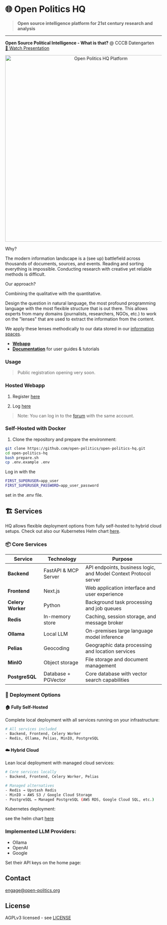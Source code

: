 # 🌐 Open Politics HQ

> **Open source intelligence platform for 21st century research and analysis**

---
**Open Source Political Intelligence - What is that?** @ CCCB Datengarten  
[🎥 Watch Presentation](https://media.ccc.de/v/dg-111)

<div align="center">
  <img src=".github/assets/images/exactly.png" alt="Open Politics HQ Platform" width="600">
</div>

Why? 

 The modern information landscape is a (see up) battlefield across thousands of documents, sources, and events. Reading and sorting everything is impossible. Conducting research with creative yet reliable methods is difficult.

Our approach?

Combining the qualitative with the quantitative. 

Design the question in natural language, the most profound programming language with the most flexible structure that is out there. This allows experts from many domains (journalists, researchers, NGOs, etc.) to work on the "lenses" that are used to extract the information from the content.

We apply these lenses methodically to our data stored in our [information spaces](https://docs.open-politics.org/information-spaces).


- **[Webapp](https://open-politics.org)**
- **[Documentation](https://docs.open-politics.org)** for user guides & tutorials
  

### Usage

> Public registration opening very soon.

### Hosted Webapp
1. Register [here](https://open-politics.org/accounts/register) 

2. Log [here](https://open-politics.org/accounts/login)

> Note: You can log in to the [forum](https://forum.open-politics.org) with the same account.

### Self-Hosted with Docker
1. Clone the repository and prepare the environment:
```bash
git clone https://github.com/open-politics/open-politics-hq.git
cd open-politics-hq
bash prepare.sh
cp .env.example .env
```

Log in with the 
```bash
FIRST_SUPERUSER=app_user
FIRST_SUPERUSER_PASSWORD=app_user_password
```
set in the .env file.


## 🏗️ Services

HQ allows flexible deployment options from fully self-hosted to hybrid cloud setups. Check out also our Kubernetes Helm chart [here](.deployments/kubernetes/open-politics-hq-deployment).

### 📦 Core Services

| Service | Technology | Purpose |
|---------|------------|---------|
| **Backend** | FastAPI & MCP Server | API endpoints, business logic, and Model Context Protocol server |
| **Frontend** | Next.js | Web application interface and user experience |
| **Celery Worker** | Python | Background task processing and job queues |
| **Redis** | In-memory store | Caching, session storage, and message broker |
| **Ollama** | Local LLM | On-premises large language model inference |
| **Pelias** | Geocoding | Geographic data processing and location services |
| **MinIO** | Object storage | File storage and document management |
| **PostgreSQL** | Database + PGVector | Core database with vector search capabilities |

### 🚀 Deployment Options

#### 🏠 Fully Self-Hosted
Complete local deployment with all services running on your infrastructure:
```bash
# All services included
- Backend, Frontend, Celery Worker
- Redis, Ollama, Pelias, MinIO, PostgreSQL
```

#### ☁️ Hybrid Cloud
Lean local deployment with managed cloud services:
```bash
# Core services locally
- Backend, Frontend, Celery Worker, Pelias

# Managed alternatives
- Redis → Upstash Redis
- MinIO → AWS S3 / Google Cloud Storage
- PostgreSQL → Managed PostgreSQL (AWS RDS, Google Cloud SQL, etc.)
```

Kubernetes deployment:

see the helm chart [here](.deployments/kubernetes/open-politics-hq-deployment)


### Implemented LLM Providers:
- Ollama
- OpenAI
- Google

Set their API keys on the home page:



## Contact
engage@open-politics.org


## License
AGPLv3 licensed - see [LICENSE](LICENSE)
